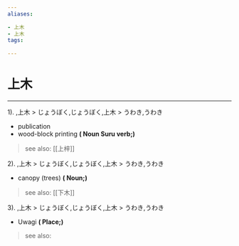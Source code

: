 ```yaml
---
aliases:
    
- 上木
- 上木
tags:
    
---
```


# 上木
---
1).
,上木 > じょうぼく,じょうぼく,上木 > うわき,うわき

- publication
- wood-block printing
**( Noun Suru verb;)**
> see also:  [[上梓]]
            
2).
,上木 > じょうぼく,じょうぼく,上木 > うわき,うわき

- canopy (trees)
**( Noun;)**
> see also:  [[下木]]
            
3).
,上木 > じょうぼく,じょうぼく,上木 > うわき,うわき

- Uwagi
**( Place;)**
> see also: 
            